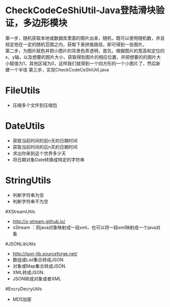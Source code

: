 # CheckCodeCeShiUtil-Java登陆滑块验证，多边形模块
第一步，随机获取本地或数据库里面的图片出来，随机，既可以使用随机数，并且规定他在一定的随机范围之内，获取下表拼接路径，即可得到一张图片。	
第二步，为图片赋色并把小图片的背景色弄透明，首先，根据图片的宽高和定位的x、y轴，以及想要的图片大小，获取得到图片的相应位置，并把想要的的图片大小赋值为1，其他区域为0，这样我们就得到一个四方形的一个小图片了，然后新建一个半径
第三步，实现CheckCodeCeShiUtil.java

# FileUtils
- 压缩多个文件到压缩包

# DateUtils
- 获取当前时间的前n天的日期时间
- 获取当前时间的后n天的日期时间
- 求出你来到这个世界多少天
- 将日期对象Date转换成特定的字符串

# StringUtils
- 判断字符串为空
- 判断字符串不为空

#XStreamUtils
- http://x-stream.github.io/
- xStream ：将java对象映射成一段xml，也可以将一段xml映射成一个java对象

#JSONLibUtils
- http://json-lib.sourceforge.net/
- 数组或List集合转成JSON.
- 对象或Map集合转成JSON.
- XML转成JSON.
- JSON转成对象或者XML

#EncryDecryUtils
- MD5加密
